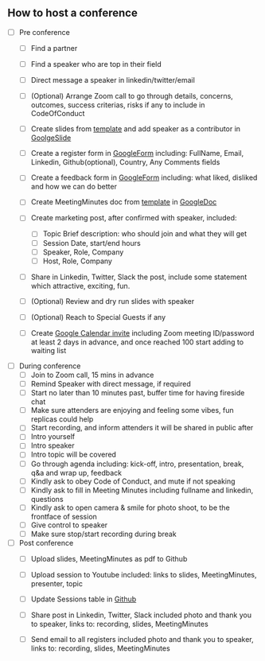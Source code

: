 ## How to host a conference

- [ ] Pre conference
  - [ ] Find a partner
  
  - [ ] Find a speaker who are top in their field 
  - [ ] Direct message a speaker in linkedin/twitter/email
  - [ ] (Optional) Arrange Zoom call to go through details, concerns, outcomes, success criterias, risks if any to include in CodeOfConduct
  - [ ] Create slides from [template](../templates/02hero3_template.pptx) and add speaker as a contributor in [GoolgeSlide](https://docs.google.com/presentation/u/0/)
  - [ ] Create a register form in [GoogleForm](https://docs.google.com/forms/u/0/) including: FullName, Email, Linkedin, Github(optional), Country, Any Comments fields
  - [ ] Create a feedback form in [GoogleForm](https://docs.google.com/forms/u/0/) including: what liked, disliked and how we can do better
  - [ ] Create MeetingMinutes doc from [template](../templates/MeetingMinutes_template.docx) in [GoogleDoc](https://docs.google.com/document/u/0/)
  - [ ] Create marketing post, after confirmed with speaker, included:
     - [ ] Topic Brief description: who should join and what they will get
     - [ ] Session Date, start/end hours
     - [ ] Speaker, Role, Company
     - [ ] Host, Role, Company 
  - [ ] Share in Linkedin, Twitter, Slack the post, include some statement which attractive, exciting, fun.
  - [ ] (Optional) Review and dry run slides with speaker
  - [ ] (Optional) Reach to Special Guests if any
  - [ ] Create [Google Calendar invite](https://calendar.google.com/calendar) including Zoom meeting ID/password at least 2 days in advance, and once reached 100 start adding to waiting list
  
- [ ] During conference
   - [ ] Join to Zoom call, 15 mins in advance
   - [ ] Remind Speaker with direct message, if required
   - [ ] Start no later than 10 minutes past, buffer time for having fireside chat
   - [ ] Make sure attenders are enjoying and feeling some vibes, fun replicas could help
   - [ ] Start recording, and inform attenders it will be shared in public after
   - [ ] Intro yourself
   - [ ] Intro speaker
   - [ ] Intro topic will be covered
   - [ ] Go through agenda including: kick-off, intro, presentation, break, q&a and wrap up, feedback
   - [ ] Kindly ask to obey Code of Conduct, and mute if not speaking
   - [ ] Kindly ask to fill in Meeting Minutes including fullname and linkedin, questions
   - [ ] Kindly ask to open camera & smile for photo shoot, to be the frontface of session
   - [ ] Give control to speaker
   - [ ] Make sure stop/start recording during break
       
- [ ] Post conference
   - [ ] Upload slides, MeetingMinutes as pdf to Github
   - [ ] Upload session to Youtube included: links to slides, MeetingMinutes, presenter, topic
   - [ ] Update Sessions table in [Github](https://github.com/goupaz/02hero/README/md)
   - [ ] Share post in Linkedin, Twitter, Slack included photo and thank you to speaker, links to: recording, slides, MeetingMinutes
   - [ ] Send email to all registers included photo and thank you to speaker, links to: recording, slides, MeetingMinutes

